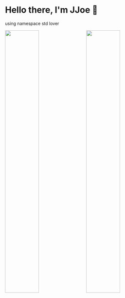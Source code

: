 # Hello there, I'm JJoe 👋

using namespace std lover

<img align="left" width="47%" src="https://github-readme-stats.vercel.app/api?username=JJoeDev&show_icons=true&theme=merko" />

<img align="right" width="47%" src="https://github-readme-stats.vercel.app/api/top-langs/?username=JJoeDev&layout=compact" />
